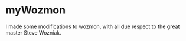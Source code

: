 # myWozmon
I made some modifications to wozmon, with all due respect to the great master Steve Wozniak.
